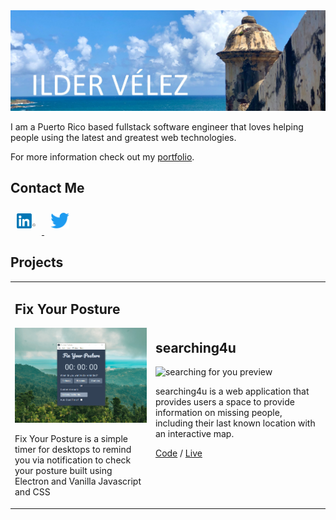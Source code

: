 <a href="https://ildervelez.netlify.app/">
  <img src="images/banner.jpg" alt="Github Profile Banner - Ilder Velez">
</a>

I am a Puerto Rico based fullstack software engineer that loves helping people using the latest and greatest web technologies.

For more information check out my [portfolio](https://ildervelez.netlify.app/).

## Contact Me

  <a href="https://www.linkedin.com/in/ilder-velez/">
    <img src="images/linkedin.png" alt="LinkedIn" width="30" style="padding: 10px">
  </a>
  <a href="https://twitter.com/velezilder">
    <img src="images/twitter.png" alt="Twitter" width="30" style="padding: 10px;">
  </a>

## Projects

<table style="border: none;">
  <tr>
    <td style="border: none;">
      <h2>Fix Your Posture</h2>
      <img src="images/fix-your-posture.gif" alt="fix your posture preview">
      <p>Fix Your Posture is a simple timer for desktops to remind you via notification to check your posture built using Electron and Vanilla Javascript and CSS</p>
    </td>
    <td style="border: none;">
      <h2>searching4u</h2>
      <img src="images/searching4u.gif" alt="searching for you preview">
      <p>searching4u is a web application that provides users a space to provide information on missing people, including their last known location with an interactive map.</p>
      <p><a href="https://github.com/ivel6482/Searching4U">Code</a> / <a href="https://searching-4u.herokuapp.com/">Live</a></p>
    </td>
  </tr>
</table>

